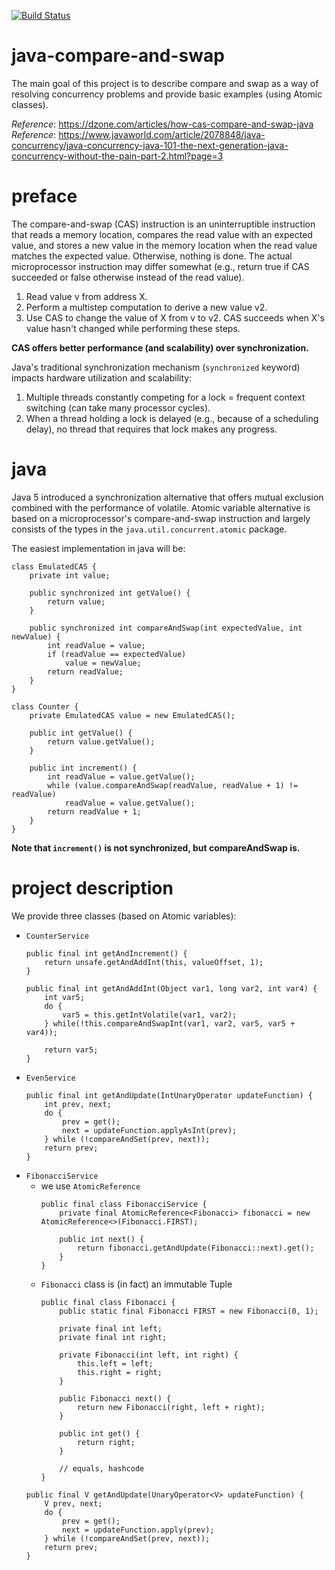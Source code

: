 [![Build Status](https://travis-ci.com/mtumilowicz/java-compare-and-swap.svg?branch=master)](https://travis-ci.com/mtumilowicz/java-compare-and-swap)

# java-compare-and-swap
The main goal of this project is to describe compare and swap as a way
of resolving concurrency problems and provide basic examples 
(using Atomic classes).

_Reference_: https://dzone.com/articles/how-cas-compare-and-swap-java  
_Reference_: https://www.javaworld.com/article/2078848/java-concurrency/java-concurrency-java-101-the-next-generation-java-concurrency-without-the-pain-part-2.html?page=3  

# preface
The compare-and-swap (CAS) instruction is an uninterruptible instruction 
that reads a memory location, compares the read value with an expected 
value, and stores a new value in the memory location when the read value 
matches the expected value. Otherwise, nothing is done. The actual 
microprocessor instruction may differ somewhat (e.g., return true if 
CAS succeeded or false otherwise instead of the read value).

1. Read value v from address X.
1. Perform a multistep computation to derive a new value v2.
1. Use CAS to change the value of X from v to v2. CAS succeeds 
when X's value hasn't changed while performing these steps.

**CAS offers better performance (and scalability) over synchronization.**

Java's traditional synchronization mechanism (`synchronized` keyword) 
impacts hardware utilization and scalability:
1. Multiple threads constantly competing for a lock = 
frequent context switching (can take many processor cycles). 
1. When a thread holding a lock is delayed (e.g., because of a scheduling 
delay), no thread that requires that lock makes any progress.

# java
Java 5 introduced a synchronization alternative that offers mutual 
exclusion combined with the performance of volatile. Atomic 
variable alternative is based on a microprocessor's compare-and-swap 
instruction and largely consists of the types in the 
`java.util.concurrent.atomic` package.

The easiest implementation in java will be:
```
class EmulatedCAS {
    private int value;

    public synchronized int getValue() {
        return value;
    }

    public synchronized int compareAndSwap(int expectedValue, int newValue) {
        int readValue = value;
        if (readValue == expectedValue)
            value = newValue;
        return readValue;
    }
}

class Counter {
    private EmulatedCAS value = new EmulatedCAS();

    public int getValue() {
        return value.getValue();
    }

    public int increment() {
        int readValue = value.getValue();
        while (value.compareAndSwap(readValue, readValue + 1) != readValue)
            readValue = value.getValue();
        return readValue + 1;
    }
}
```
**Note that `increment()` is not synchronized, but compareAndSwap is.**

# project description
We provide three classes (based on Atomic variables):
* `CounterService`
    ```
    public final int getAndIncrement() {
        return unsafe.getAndAddInt(this, valueOffset, 1);
    }
    
    public final int getAndAddInt(Object var1, long var2, int var4) {
        int var5;
        do {
            var5 = this.getIntVolatile(var1, var2);
        } while(!this.compareAndSwapInt(var1, var2, var5, var5 + var4));

        return var5;
    }        
    ```
* `EvenService`
    ```
    public final int getAndUpdate(IntUnaryOperator updateFunction) {
        int prev, next;
        do {
            prev = get();
            next = updateFunction.applyAsInt(prev);
        } while (!compareAndSet(prev, next));
        return prev;
    }    
    ```
* `FibonacciService`
    * we use `AtomicReference`
        ```
        public final class FibonacciService {
            private final AtomicReference<Fibonacci> fibonacci = new AtomicReference<>(Fibonacci.FIRST);
            
            public int next() {
                return fibonacci.getAndUpdate(Fibonacci::next).get();
            }
        }
        ```
    * `Fibonacci` class is (in fact) an immutable Tuple
        ```
        public final class Fibonacci {
            public static final Fibonacci FIRST = new Fibonacci(0, 1);
            
            private final int left;
            private final int right;
            
            private Fibonacci(int left, int right) {
                this.left = left;
                this.right = right;
            }
            
            public Fibonacci next() {
                return new Fibonacci(right, left + right);
            }
            
            public int get() {
                return right;
            }
        
            // equals, hashcode
        }   
        ```
    ```
    public final V getAndUpdate(UnaryOperator<V> updateFunction) {
        V prev, next;
        do {
            prev = get();
            next = updateFunction.apply(prev);
        } while (!compareAndSet(prev, next));
        return prev;
    }
    ```